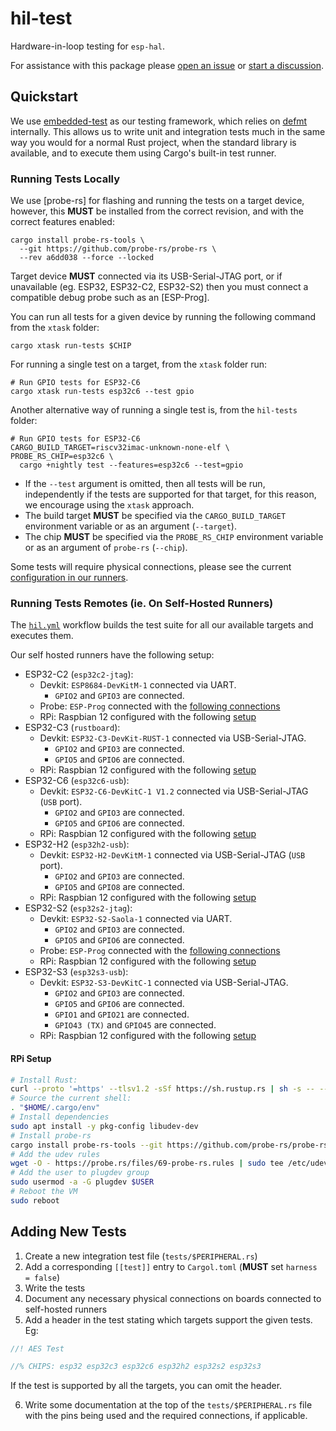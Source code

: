 # hil-test

Hardware-in-loop testing for `esp-hal`.

For assistance with this package please [open an issue] or [start a discussion].

[open an issue]: https://github.com/esp-rs/esp-hal/issues/new
[start a discussion]: https://github.com/esp-rs/esp-hal/discussions/new/choose

## Quickstart

We use [embedded-test] as our testing framework, which relies on [defmt] internally. This allows us to write unit and integration tests much in the same way you would for a normal Rust project, when the standard library is available, and to execute them using Cargo's built-in test runner.

[embedded-test]: https://github.com/probe-rs/embedded-test
[defmt]: https://github.com/knurling-rs/defmt

### Running Tests Locally

We use [probe-rs] for flashing and running the tests on a target device, however, this **MUST** be installed from the correct revision, and with the correct features enabled:

```text
cargo install probe-rs-tools \
  --git https://github.com/probe-rs/probe-rs \
  --rev a6dd038 --force --locked
```

Target device **MUST** connected via its USB-Serial-JTAG port, or if unavailable (eg. ESP32, ESP32-C2, ESP32-S2) then you must connect a compatible debug probe such as an [ESP-Prog].

You can run all tests for a given device by running the following command from the `xtask` folder:

```shell
cargo xtask run-tests $CHIP
```

For running a single test on a target, from the `xtask` folder run:

```shell
# Run GPIO tests for ESP32-C6
cargo xtask run-tests esp32c6 --test gpio
```

Another alternative way of running a single test is, from the `hil-tests` folder:
```shell
# Run GPIO tests for ESP32-C6
CARGO_BUILD_TARGET=riscv32imac-unknown-none-elf \
PROBE_RS_CHIP=esp32c6 \
  cargo +nightly test --features=esp32c6 --test=gpio
```
- If the `--test` argument is omitted, then all tests will be run, independently if the tests are supported for that target, for this reason, we encourage using the `xtask` approach.
- The build target **MUST** be specified via the `CARGO_BUILD_TARGET` environment variable or as an argument (`--target`).
- The chip **MUST** be specified via the `PROBE_RS_CHIP` environment variable or as an argument of `probe-rs` (`--chip`).

Some tests will require physical connections, please see the current [configuration in our runners](#running-tests-remotes-ie-on-self-hosted-runners).

### Running Tests Remotes (ie. On Self-Hosted Runners)
The [`hil.yml`] workflow builds the test suite for all our available targets and executes them.

Our self hosted runners have the following setup:
- ESP32-C2 (`esp32c2-jtag`):
  - Devkit: `ESP8684-DevKitM-1` connected via UART.
    - `GPIO2` and `GPIO3` are connected.
  - Probe: `ESP-Prog` connected with the [following connections](https://docs.espressif.com/projects/esp-idf/en/stable/esp32c2/api-guides/jtag-debugging/configure-other-jtag.html#configure-hardware)
  - RPi: Raspbian 12 configured with the following [setup](#vm-setup)
- ESP32-C3 (`rustboard`):
  - Devkit: `ESP32-C3-DevKit-RUST-1` connected via USB-Serial-JTAG.
    - `GPIO2` and `GPIO3` are connected.
    - `GPIO5` and `GPIO6` are connected.
  - RPi: Raspbian 12 configured with the following [setup](#vm-setup)
- ESP32-C6 (`esp32c6-usb`):
  - Devkit: `ESP32-C6-DevKitC-1 V1.2` connected via USB-Serial-JTAG (`USB` port).
    - `GPIO2` and `GPIO3` are connected.
    - `GPIO5` and `GPIO6` are connected.
  - RPi: Raspbian 12 configured with the following [setup](#vm-setup)
- ESP32-H2 (`esp32h2-usb`):
  - Devkit: `ESP32-H2-DevKitM-1` connected via USB-Serial-JTAG (`USB` port).
    - `GPIO2` and `GPIO3` are connected.
    - `GPIO5` and `GPIO8` are connected.
  - RPi: Raspbian 12 configured with the following [setup](#vm-setup)
- ESP32-S2 (`esp32s2-jtag`):
  - Devkit: `ESP32-S2-Saola-1` connected via UART.
    - `GPIO2` and `GPIO3` are connected.
    - `GPIO5` and `GPIO6` are connected.
  - Probe: `ESP-Prog` connected with the [following connections](https://docs.espressif.com/projects/esp-idf/en/stable/esp32s2/api-guides/jtag-debugging/configure-other-jtag.html#configure-hardware)
  - RPi: Raspbian 12 configured with the following [setup](#vm-setup)
- ESP32-S3 (`esp32s3-usb`):
  - Devkit: `ESP32-S3-DevKitC-1` connected via USB-Serial-JTAG.
    - `GPIO2` and `GPIO3` are connected.
    - `GPIO5` and `GPIO6` are connected.
    - `GPIO1` and `GPIO21` are connected.
    - `GPIO43 (TX)` and `GPIO45` are connected.
  - RPi: Raspbian 12 configured with the following [setup](#vm-setup)

[`hil.yml`]: https://github.com/esp-rs/esp-hal/blob/main/.github/workflows/hil.yml

#### RPi Setup
```bash
# Install Rust:
curl --proto '=https' --tlsv1.2 -sSf https://sh.rustup.rs | sh -s -- --default-toolchain stable -y --profile minimal
# Source the current shell:
. "$HOME/.cargo/env"
# Install dependencies
sudo apt install -y pkg-config libudev-dev
# Install probe-rs
cargo install probe-rs-tools --git https://github.com/probe-rs/probe-rs --rev a6dd038 --force
# Add the udev rules
wget -O - https://probe.rs/files/69-probe-rs.rules | sudo tee /etc/udev/rules.d/69-probe-rs.rules > /dev/null
# Add the user to plugdev group
sudo usermod -a -G plugdev $USER
# Reboot the VM
sudo reboot
```

## Adding New Tests

1. Create a new integration test file (`tests/$PERIPHERAL.rs`)
2. Add a corresponding `[[test]]` entry to `Cargol.toml` (**MUST** set `harness = false`)
3. Write the tests
4. Document any necessary physical connections on boards connected to self-hosted runners
5. Add a header in the test stating which targets support the given tests. Eg:
```rust
//! AES Test

//% CHIPS: esp32 esp32c3 esp32c6 esp32h2 esp32s2 esp32s3
```
If the test is supported by all the targets, you can omit the header.

6. Write some documentation at the top of the `tests/$PERIPHERAL.rs` file with the pins being used and the required connections, if applicable.

